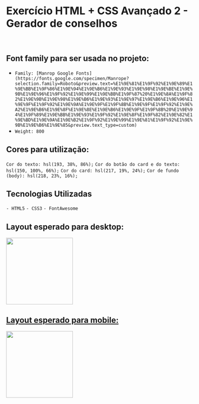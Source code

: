 ## <h1>Exercício HTML + CSS Avançado 2 - Gerador de conselhos</h1>

<br>

## Font family para ser usada no projeto:

- `Family: [Manrop Google Fonts](https://fonts.google.com/specimen/Manrope?selection.family=Roboto&preview.text=%E1%9E%81%E1%9F%92%E1%9E%89%E1%9E%BB%E1%9F%86%E1%9E%94%E1%9E%B6%E1%9E%93%E1%9E%98%E1%9E%BE%E1%9E%9B%E1%9E%96%E1%9F%92%E1%9E%99%E1%9E%BB%E1%9F%87%20%E1%9E%8A%E1%9F%82%E1%9E%9B%E1%9E%98%E1%9E%B6%E1%9E%93%E1%9E%97%E1%9E%B6%E1%9E%96%E1%9E%9F%E1%9F%92%E1%9E%9A%E1%9E%9F%E1%9F%8B%E1%9E%9F%E1%9F%92%E1%9E%A2%E1%9E%B6%E1%9E%8F%E1%9E%8E%E1%9E%B6%E1%9E%9F%E1%9F%8B%20%E1%9E%94%E1%9F%89%E1%9E%BB%E1%9E%93%E1%9F%92%E1%9E%8F%E1%9F%82%E1%9E%82%E1%9E%BD%E1%9E%9A%E1%9E%B2%E1%9F%92%E1%9E%99%E1%9E%81%E1%9F%92%E1%9E%9B%E1%9E%B6%E1%9E%85&preview.text_type=custom)`
- `Weight: 800`
  
## Cores para utilização:

`Cor do texto: hsl(193, 38%, 86%);`
`Cor do botão do card e do texto: hsl(150, 100%, 66%);`
`Cor do card: hsl(217, 19%, 24%);`
`Cor de fundo (body): hsl(218, 23%, 16%);`

## Tecnologias Utilizadas

`- HTML5`
`- CSS3`
`- FontAwesome`

## Layout esperado para desktop:

<div align="left">
  <a href="https://github.com/RobertCastro86">
    <img height="180em" src="design/card-desktop.JPG"/>
</div>



## Layout esperado para mobile:

<div align="left">
  <a href="https://github.com/RobertCastro86">
    <img height="180em" src="design/card-mobile.JPG"/>
</div>
